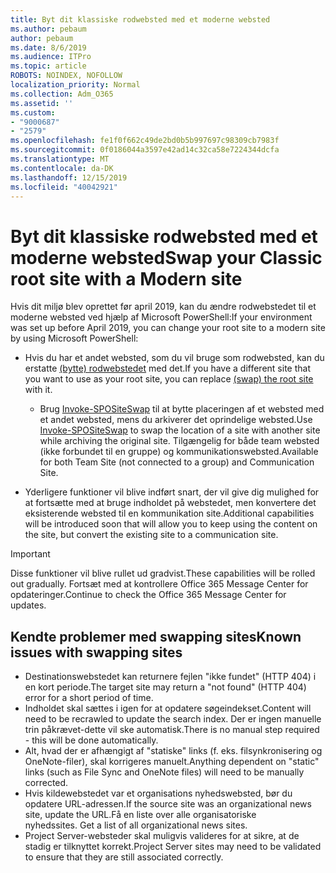 ```yaml
---
title: Byt dit klassiske rodwebsted med et moderne websted
ms.author: pebaum
author: pebaum
ms.date: 8/6/2019
ms.audience: ITPro
ms.topic: article
ROBOTS: NOINDEX, NOFOLLOW
localization_priority: Normal
ms.collection: Adm_O365
ms.assetid: ''
ms.custom:
- "9000687"
- "2579"
ms.openlocfilehash: fe1f0f662c49de2bd0b5b997697c98309cb7983f
ms.sourcegitcommit: 0f0186044a3597e42ad14c32ca58e7224344dcfa
ms.translationtype: MT
ms.contentlocale: da-DK
ms.lasthandoff: 12/15/2019
ms.locfileid: "40042921"
---
```

# <a name="swap-your-classic-root-site-with-a-modern-site"></a><span data-ttu-id="6c0c7-102">Byt dit klassiske rodwebsted med et moderne websted</span><span class="sxs-lookup"><span data-stu-id="6c0c7-102">Swap your Classic root site with a Modern site</span></span>

<span data-ttu-id="6c0c7-103">Hvis dit miljø blev oprettet før april 2019, kan du ændre rodwebstedet til et moderne websted ved hjælp af Microsoft PowerShell:</span><span class="sxs-lookup"><span data-stu-id="6c0c7-103">If your environment was set up before April 2019, you can change your root site to a modern site by using Microsoft PowerShell:</span></span>

- <span data-ttu-id="6c0c7-104">Hvis du har et andet websted, som du vil bruge som rodwebsted, kan du erstatte [(bytte) rodwebstedet](https://docs.microsoft.com/sharepoint/modern-root-site) med det.</span><span class="sxs-lookup"><span data-stu-id="6c0c7-104">If you have a different site that you want to use as your root site, you can replace [(swap) the root site](https://docs.microsoft.com/sharepoint/modern-root-site) with it.</span></span> 
    - <span data-ttu-id="6c0c7-105">Brug [Invoke-SPOSiteSwap](https://docs.microsoft.com/powershell/module/sharepoint-online/invoke-spositeswap?view=sharepoint-ps) til at bytte placeringen af et websted med et andet websted, mens du arkiverer det oprindelige websted.</span><span class="sxs-lookup"><span data-stu-id="6c0c7-105">Use [Invoke-SPOSiteSwap](https://docs.microsoft.com/powershell/module/sharepoint-online/invoke-spositeswap?view=sharepoint-ps) to swap the location of a site with another site while archiving the original site.</span></span> <span data-ttu-id="6c0c7-106">Tilgængelig for både team websted (ikke forbundet til en gruppe) og kommunikationswebsted.</span><span class="sxs-lookup"><span data-stu-id="6c0c7-106">Available for both Team Site (not connected to a group) and Communication Site.</span></span> 

- <span data-ttu-id="6c0c7-107">Yderligere funktioner vil blive indført snart, der vil give dig mulighed for at fortsætte med at bruge indholdet på webstedet, men konvertere det eksisterende websted til en kommunikation site.</span><span class="sxs-lookup"><span data-stu-id="6c0c7-107">Additional capabilities will be introduced soon that will allow you to keep using the content on the site, but convert the existing site to a communication site.</span></span> 
>[!Important]
><span data-ttu-id="6c0c7-108">Disse funktioner vil blive rullet ud gradvist.</span><span class="sxs-lookup"><span data-stu-id="6c0c7-108">These capabilities will be rolled out gradually.</span></span> <span data-ttu-id="6c0c7-109">Fortsæt med at kontrollere Office 365 Message Center for opdateringer.</span><span class="sxs-lookup"><span data-stu-id="6c0c7-109">Continue to check the Office 365 Message Center for updates.</span></span> 

## <a name="known-issues-with-swapping-sites"></a><span data-ttu-id="6c0c7-110">Kendte problemer med swapping sites</span><span class="sxs-lookup"><span data-stu-id="6c0c7-110">Known issues with swapping sites</span></span>

- <span data-ttu-id="6c0c7-111">Destinationswebstedet kan returnere fejlen "ikke fundet" (HTTP 404) i en kort periode.</span><span class="sxs-lookup"><span data-stu-id="6c0c7-111">The target site may return a "not found" (HTTP 404) error for a short period of time.</span></span>
- <span data-ttu-id="6c0c7-112">Indholdet skal sættes i igen for at opdatere søgeindekset.</span><span class="sxs-lookup"><span data-stu-id="6c0c7-112">Content will need to be recrawled to update the search index.</span></span> <span data-ttu-id="6c0c7-113">Der er ingen manuelle trin påkrævet-dette vil ske automatisk.</span><span class="sxs-lookup"><span data-stu-id="6c0c7-113">There is no manual step required - this will be done automatically.</span></span>
- <span data-ttu-id="6c0c7-114">Alt, hvad der er afhængigt af "statiske" links (f. eks. filsynkronisering og OneNote-filer), skal korrigeres manuelt.</span><span class="sxs-lookup"><span data-stu-id="6c0c7-114">Anything dependent on "static" links (such as File Sync and OneNote files) will need to be manually corrected.</span></span>
- <span data-ttu-id="6c0c7-115">Hvis kildewebstedet var et organisations nyhedswebsted, bør du opdatere URL-adressen.</span><span class="sxs-lookup"><span data-stu-id="6c0c7-115">If the source site was an organizational news site, update the URL.</span></span><span data-ttu-id="6c0c7-116">Få en liste over alle organisatoriske nyhedssites.</span><span class="sxs-lookup"><span data-stu-id="6c0c7-116"> Get a list of all organizational news sites.</span></span>
- <span data-ttu-id="6c0c7-117">Project Server-websteder skal muligvis valideres for at sikre, at de stadig er tilknyttet korrekt.</span><span class="sxs-lookup"><span data-stu-id="6c0c7-117">Project Server sites may need to be validated to ensure that they are still associated correctly.</span></span>





